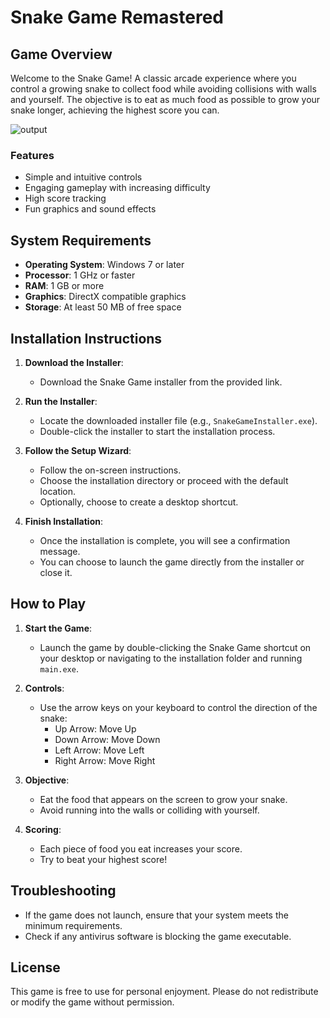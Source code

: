 # Snake Game Remastered

## Game Overview

Welcome to the Snake Game! A classic arcade experience where you control a growing snake to collect food while avoiding collisions with walls and yourself. The objective is to eat as much food as possible to grow your snake longer, achieving the highest score you can.

![output](https://github.com/user-attachments/assets/c399546d-f647-4d8c-8bfb-af9d5ed62f1a)


### Features
- Simple and intuitive controls
- Engaging gameplay with increasing difficulty
- High score tracking
- Fun graphics and sound effects

## System Requirements

- **Operating System**: Windows 7 or later
- **Processor**: 1 GHz or faster
- **RAM**: 1 GB or more
- **Graphics**: DirectX compatible graphics
- **Storage**: At least 50 MB of free space

## Installation Instructions

1. **Download the Installer**:
   - Download the Snake Game installer from the provided link.

2. **Run the Installer**:
   - Locate the downloaded installer file (e.g., `SnakeGameInstaller.exe`).
   - Double-click the installer to start the installation process.

3. **Follow the Setup Wizard**:
   - Follow the on-screen instructions.
   - Choose the installation directory or proceed with the default location.
   - Optionally, choose to create a desktop shortcut.

4. **Finish Installation**:
   - Once the installation is complete, you will see a confirmation message.
   - You can choose to launch the game directly from the installer or close it.

## How to Play

1. **Start the Game**:
   - Launch the game by double-clicking the Snake Game shortcut on your desktop or navigating to the installation folder and running `main.exe`.

2. **Controls**:
   - Use the arrow keys on your keyboard to control the direction of the snake:
     - Up Arrow: Move Up
     - Down Arrow: Move Down
     - Left Arrow: Move Left
     - Right Arrow: Move Right

3. **Objective**:
   - Eat the food that appears on the screen to grow your snake.
   - Avoid running into the walls or colliding with yourself.

4. **Scoring**:
   - Each piece of food you eat increases your score.
   - Try to beat your highest score!

## Troubleshooting

- If the game does not launch, ensure that your system meets the minimum requirements.
- Check if any antivirus software is blocking the game executable.

## License

This game is free to use for personal enjoyment. Please do not redistribute or modify the game without permission.
